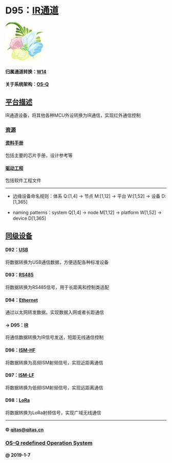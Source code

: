 ﻿# D95：[IR通道](https://github.com/OS-Q/D95)

[![sites](OS-Q/OS-Q.png)](http://www.OS-Q.com)

#### 归属通道转换：[W14](https://github.com/OS-Q/W14)

#### 关于系统架构：[OS-Q](https://github.com/OS-Q/OS-Q)

## [平台描述](https://github.com/OS-Q/D95/wiki) 

IR通道设备，将其他各种MCU外设转换为IR通信，实现红外通信控制

### [资源](OS-Q/)

#### [资料手册](docs/)

包括主要的芯片手册，设计参考等

#### [驱动工程](project/)

包括软件工程文件

---

- 边缘设备命名规则：体系 Q:[1,4] -> 节点 M:[1,12] -> 平台 W:[1,52] -> 设备 D:[1,365]

- naming patterns：system Q[1,4] -> node M[1,12] -> platform W[1,52] -> device D[1,365]

## [同级设备](https://github.com/OS-Q/W14/wiki) 

#### D92：[USB](https://github.com/OS-Q/D92)

将数据转换为USB通信数据，方便适配各种标准设备

#### D93：[RS485](https://github.com/OS-Q/D93)

将数据转换为RS485信号，用于长距离和控制类适配

#### D94：[Ethernet](https://github.com/OS-Q/D94)

通过以太网转发数据，实现数据入网或者长距通信

#### -> D95：[IR](https://github.com/OS-Q/D95)

将通信数据转换为IR信号发送，短距无线通信控制

#### D96：[ISM-HF](https://github.com/OS-Q/D96)

将数据转换为高频ISM射频信号，实现近距离通信

#### D97：[ISM-LF](https://github.com/OS-Q/D97)

将数据转换为低频ISM射频信号，实现远距离通信

#### D98：[LoRa](https://github.com/OS-Q/D98)

将数据转换为LoRa射频信号，实现广域无线通信

---

####  © qitas@qitas.cn
###  [OS-Q redefined Operation System](http://www.OS-Q.com)
####  @ 2019-1-7

